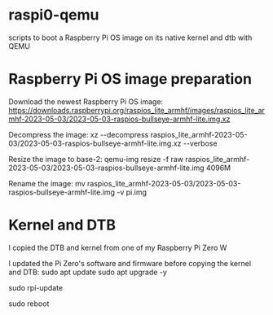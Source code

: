 # raspi0-qemu
scripts to boot a Raspberry Pi OS image on its native kernel and dtb with QEMU

# Raspberry Pi OS image preparation

Download the newest Raspberry Pi OS image:
https://downloads.raspberrypi.org/raspios_lite_armhf/images/raspios_lite_armhf-2023-05-03/2023-05-03-raspios-bullseye-armhf-lite.img.xz

Decompress the image:
xz --decompress raspios_lite_armhf-2023-05-03/2023-05-03-raspios-bullseye-armhf-lite.img.xz --verbose

Resize the image to base-2:
qemu-img resize -f raw raspios_lite_armhf-2023-05-03/2023-05-03-raspios-bullseye-armhf-lite.img 4096M

Rename the image:
mv raspios_lite_armhf-2023-05-03/2023-05-03-raspios-bullseye-armhf-lite.img -v pi.img

# Kernel and DTB
I copied the DTB and kernel from one of my Raspberry Pi Zero W

I updated the Pi Zero's software and firmware before copying the kernel and DTB:
sudo apt update
sudo apt upgrade -y

sudo rpi-update

sudo reboot
